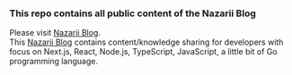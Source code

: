 ### This repo contains all public content of the Nazarii Blog

Please visit  [Nazarii Blog](https://blog.mural.ltd/).
<br />
This [Nazarii Blog](https://blog.mural.ltd/) contains content/knowledge sharing for developers with focus on Next.js, React, Node.js, TypeScript, JavaScript, a little bit of Go programming language.